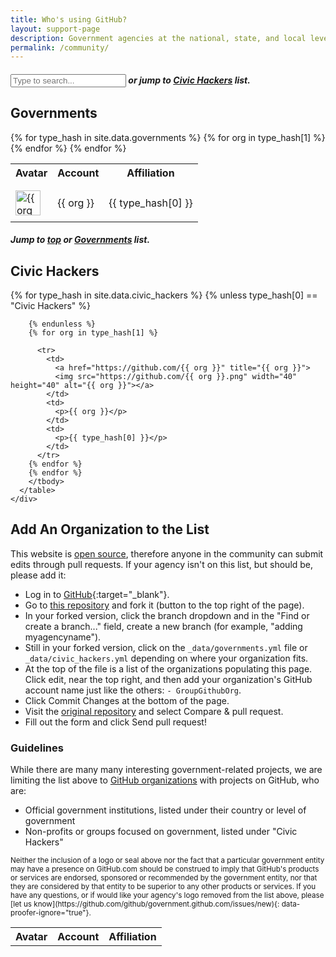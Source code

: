 ```yaml
---
title: Who's using GitHub?
layout: support-page
description: Government agencies at the national, state, and local level use GitHub to share and collaborate. If you don't see your organization on this list, follow the instructions below to add it!
permalink: /community/
---
```

<div id="to-top" class="container">
  <div class="row-fluid">
    <div class="span8">
    <div class="search-section">
    <h5><input id="filter" type="text" class="form-control" placeholder="Type to search..."> or jump to <a href="#civichackers">Civic Hackers</a> list.</h5></div>
      <h2 id="governments">Governments</h2>
      <h6 class="govtable no-matches" style="display: none;">No matches.</h6>
        <table class="govtable table">
          <tbody class="searchable">
          <tr><th>Avatar</th><th>Account</th><th>Affiliation</th></tr>
          {% for type_hash in site.data.governments %}
          <tr class="type-block" id="{{ type_hash[0] | downcase | replace: ' ','_' }}">
            <!-- <td><h3>{{ type_hash[0] }}</h3></td><td></td><td></td> -->
            <td></td><td></td><td></td>
          </tr>
          {% for org in type_hash[1] %}
            <tr>
              <td>
                <a href="https://github.com/{{ org }}" title="{{ org }}">
                <img src="https://github.com/{{ org }}.png" width="40" height="40" alt="{{ org }}"></a>
              </td>
              <td>
                <p>{{ org }}</p>
              </td>
              <td>
                <!-- <p style="color: #ccc; font-weight: 200;">{{ type_hash[0] }}</p> -->
                <p>{{ type_hash[0] }}</p>
              </td>
            </tr>
          {% endfor %}
          {% endfor %}
        </tbody>
      </table>
    </div>
  </div>

  <div class="row-fluid">
    <div class="span8">
      <h5 id="civichackers" class="search-section">Jump to <a href="#to-top">top</a> or <a href="#governments">Governments</a> list.</h5>
      <h2>Civic Hackers</h2>
      <h6 class="civictable no-matches" style="display: none;">No matches.</h6>
      <table class="civictable table">
        <tbody class="searchable">
        <tr><th>Avatar</th><th>Account</th><th>Affiliation</th></tr>
        {% for type_hash in site.data.civic_hackers %}
        {% unless type_hash[0] == "Civic Hackers" %}

        {% endunless %}
        {% for org in type_hash[1] %}

          <tr>
            <td>
              <a href="https://github.com/{{ org }}" title="{{ org }}">
              <img src="https://github.com/{{ org }}.png" width="40" height="40" alt="{{ org }}"></a>
            </td>
            <td>
              <p>{{ org }}</p>
            </td>
            <td>
              <p>{{ type_hash[0] }}</p>
            </td>
          </tr>
        {% endfor %}
        {% endfor %}
        </tbody>
      </table>
    </div>
  </div>

  <div class="row-fluid section">
    <div class="span6" markdown="1">

## Add An Organization to the List

This website is [open source](https://github.com/github/government.github.com), therefore anyone in the community can submit edits through pull requests. If your agency isn't on this list, but should be, please add it:

* Log in to [GitHub](https://github.com){:target="_blank"}.
* Go to [this repository](https://github.com/github/government.github.com) and fork it (button to the top right of the page).
* In your forked version, click the branch dropdown and in the "Find or create a branch..." field, create a new branch (for example, "adding myagencyname").
* Still in your forked version, click on the `_data/governments.yml` file or `_data/civic_hackers.yml` depending on where your organization fits.
* At the top of the file is a list of the organizations populating this page. Click edit, near the top right, and then add your organization's GitHub account name just like the others: `- GroupGithubOrg`.
* Click Commit Changes at the bottom of the page.
* Visit the [original repository](https://github.com/github/government.github.com) and select Compare & pull request.
* Fill out the form and click Send pull request!

### Guidelines

While there are many many interesting government-related projects, we are limiting the list above to [GitHub organizations](https://help.github.com/articles/user-organization-and-project-pages) with projects on GitHub, who are:

* Official government institutions, listed under their country or level of government
* Non-profits or groups focused on government, listed under "Civic Hackers"

</div>
</div>

  <div class="row-fluid section">
    <div class="span6 fine-print">
      <small markdown="1">
Neither the inclusion of a logo or seal above nor the fact that a particular government entity may have a presence on GitHub.com should be construed to imply that GitHub's products or services are endorsed, sponsored or recommended by the government entity, nor that they are considered by that entity to be superior to any other products or services. If you have any questions, or if would like your agency's logo removed from the list above, please [let us know](https://github.com/github/government.github.com/issues/new){: data-proofer-ignore="true"}.
      </small>
    </div>
  </div>
</div>
